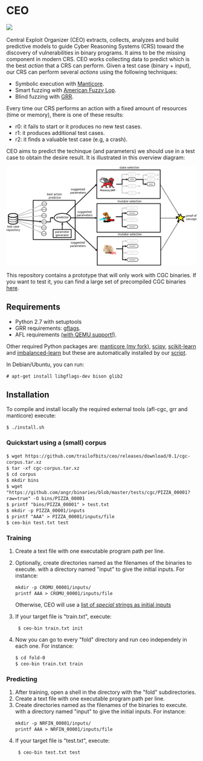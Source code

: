 # CEO 

<img src="https://image.freepik.com/free-icon/suit-and-tie-outfit_318-42494.jpg" width="150">

Central Exploit Organizer (CEO) extracts, collects, analyzes and build predictive models to guide Cyber Reasoning Systems (CRS) toward the discovery of vulnerabilities in binary programs. It aims to be the missing component in modern CRS.
CEO works collecting data to predict which is the best *action* that a CRS can perform. Given a test case (binary + input), our CRS can perform several *actions* using the following techniques:

* Symbolic execution with [Manticore](https://github.com/trailofbits/manticore).
* Smart fuzzing with [American Fuzzy Lop](http://lcamtuf.coredump.cx/afl/).
* Blind fuzzing with [GRR](https://github.com/trailofbits/grr).

Every time our CRS performs an action with a fixed amount of resources (time or memory), there is one of these results:

* r0: it fails to start or it produces no new test cases.
* r1: it produces additional test cases.
* r2: it finds a valuable test case (e.g, a crash).

CEO aims to predict the techinque (and parameters) we should use in a test case to obtain the desire result. It is illustrated in this overview diagram:

![overview](https://github.com/trailofbits/ceo/blob/master/docs/discovery-overview.png)


This repository contains a prototype that will only work with CGC binaries. If you want to test it, you can find a large set of precompiled CGC binaries [here](https://github.com/zardus/cgc-bins).

## Requirements

* Python 2.7 with setuptools
* GRR requirements: [gflags](https://github.com/gflags/gflags). 
* AFL requirements [(with QEMU support!)](https://github.com/ggrieco-tob/afl-cgc/blob/master/qemu_mode/build_qemu_support.sh#L33).

Other required Python packages are: [manticore (my fork)](https://github.com/ggrieco-tob/manticore), 
[scipy](https://scipy.org/), [scikit-learn](http://scikit-learn.org/) and 
[imbalanced-learn](http://imbalanced-learn.org) but these are automatically installed
by our [script](https://github.com/ggrieco-tob/ceo/blob/master/install.sh).

In Debian/Ubuntu, you can run:

```
# apt-get install libgflags-dev bison glib2
```

## Installation

To compile and install locally the required external tools (afl-cgc, grr and manticore) 
execute:

```
$ ./install.sh
```

### Quickstart using a (small) corpus 

```
$ wget https://github.com/trailofbits/ceo/releases/download/0.1/cgc-corpus.tar.xz
$ tar -xf cgc-corpus.tar.xz
$ cd corpus
$ mkdir bins
$ wget "https://github.com/angr/binaries/blob/master/tests/cgc/PIZZA_00001?raw=true" -O bins/PIZZA_00001
$ printf "bins/PIZZA_00001" > test.txt
$ mkdir -p PIZZA_00001/inputs
$ printf "AAA" > PIZZA_00001/inputs/file
$ ceo-bin test.txt test
```

### Training

1. Create a text file with one executable program path per line.
2. Optionally, create directories named as the filenames of the binaries to execute. 
   with a directory named "input" to give the initial inputs. For instance:
   ```
   mkdir -p CROMU_00001/inputs/
   printf AAA > CROMU_00001/inputs/file
   ```
   Otherwise, CEO will use a [list of *special* strings as initial inputs](https://github.com/minimaxir/big-list-of-naughty-strings) 
2. If your target file is "train.txt", execute:
   ```
    $ ceo-bin train.txt init
   ```
    
3. Now you can go to every "fold" directory and run ceo independely in each one. For instance: 
   ```
   $ cd fold-0
   $ ceo-bin train.txt train
   ```

### Predicting

1. After training, open a shell in the directory with the "fold" subdirectories.
2. Create a text file with one executable program path per line.
3. Create directories named as the filenames of the binaries to execute. 
   with a directory named "input" to give the initial inputs. For instance:
   ```
   mkdir -p NRFIN_00001/inputs/
   printf AAA > NRFIN_00001/inputs/file
   ```
4. If your target file is "test.txt", execute:
   ```
    $ ceo-bin test.txt test
   ```
